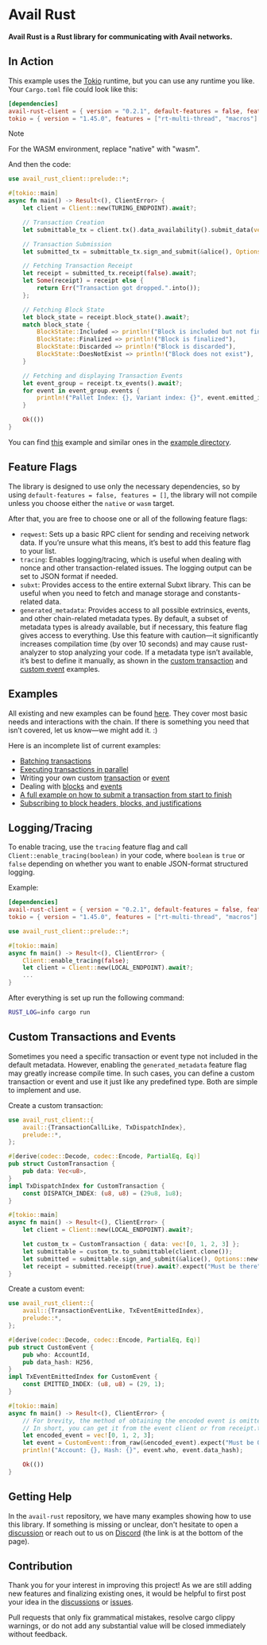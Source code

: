 # Avail Rust

**Avail Rust is a Rust library for communicating with Avail networks.**

## In Action

This example uses the [Tokio](https://crates.io/crates/tokio) runtime, but you
can use any runtime you like. Your `Cargo.toml` file could look like this:

```toml
[dependencies]
avail-rust-client = { version = "0.2.1", default-features = false, features = ["native", "reqwest"] }
tokio = { version = "1.45.0", features = ["rt-multi-thread", "macros"] }
```

> [!NOTE]
> For the WASM environment, replace "native" with "wasm".

And then the code:

```rust
use avail_rust_client::prelude::*;

#[tokio::main]
async fn main() -> Result<(), ClientError> {
    let client = Client::new(TURING_ENDPOINT).await?;

    // Transaction Creation
    let submittable_tx = client.tx().data_availability().submit_data(vec![0, 1, 2, 3, 4, 5]);

    // Transaction Submission
    let submitted_tx = submittable_tx.sign_and_submit(&alice(), Options::new(Some(2))).await?;

    // Fetching Transaction Receipt
    let receipt = submitted_tx.receipt(false).await?;
    let Some(receipt) = receipt else {
        return Err("Transaction got dropped.".into());
    };

    // Fetching Block State
    let block_state = receipt.block_state().await?;
    match block_state {
        BlockState::Included => println!("Block is included but not finalized"),
        BlockState::Finalized => println!("Block is finalized"),
        BlockState::Discarded => println!("Block is discarded"),
        BlockState::DoesNotExist => println!("Block does not exist"),
    }

    // Fetching and displaying Transaction Events
    let event_group = receipt.tx_events().await?;
    for event in event_group.events {
        println!("Pallet Index: {}, Variant index: {}", event.emitted_index.0, event.emitted_index.1);
    }

    Ok(())
}
```

You can find
[this](https://github.com/availproject/avail-rust/tree/main/examples/transaction_submission)
example and similar ones in the
[example directory](https://github.com/availproject/avail-rust/tree/main/examples).

## Feature Flags

The library is designed to use only the necessary dependencies, so by using
`default-features = false, features = []`, the library will not compile unless
you choose either the `native` or `wasm` target.

After that, you are free to choose one or all of the following feature flags:

- `reqwest`: Sets up a basic RPC client for sending and receiving network data.
  If you’re unsure what this means, it’s best to add this feature flag to your
  list.
- `tracing`: Enables logging/tracing, which is useful when dealing with nonce
  and other transaction-related issues. The logging output can be set to JSON
  format if needed.
- `subxt`: Provides access to the entire external Subxt library. This can be
  useful when you need to fetch and manage storage and constants-related data.
- `generated_metadata`: Provides access to all possible extrinsics, events, and
  other chain-related metadata types. By default, a subset of metadata types is
  already available, but if necessary, this feature flag gives access to
  everything. Use this feature with caution—it significantly increases
  compilation time (by over 10 seconds) and may cause rust-analyzer to stop
  analyzing your code. If a metadata type isn’t available, it’s best to define
  it manually, as shown in the
  [custom transaction](https://github.com/availproject/avail-rust/tree/main/examples/custom_transaction)
  and
  [custom event](https://github.com/availproject/avail-rust/tree/main/examples/custom_event)
  examples.

## Examples

All existing and new examples can be found
[here](https://github.com/availproject/avail-rust/tree/main/examples). They
cover most basic needs and interactions with the chain. If there is something
you need that isn’t covered, let us know—we might add it. :)

Here is an incomplete list of current examples:

- [Batching transactions](https://github.com/availproject/avail-rust/tree/main/examples/batch)
- [Executing transactions in parallel](https://github.com/availproject/avail-rust/tree/main/examples/parallel_transaction_submission)
- Writing your own custom
  [transaction](https://github.com/availproject/avail-rust/tree/main/examples/custom_transaction)
  or
  [event](https://github.com/availproject/avail-rust/tree/main/examples/custom_event)
- Dealing with
  [blocks](https://github.com/availproject/avail-rust/tree/main/examples/block_client)
  and
  [events](https://github.com/availproject/avail-rust/tree/main/examples/custom_event)
- [A full example on how to submit a transaction from start to finish](https://github.com/availproject/avail-rust/tree/main/examples/transaction_submission)
- [Subscribing to block headers, blocks, and justifications](https://github.com/availproject/avail-rust/tree/main/examples/transaction_submission)

## Logging/Tracing

To enable tracing, use the `tracing` feature flag and call
`Client::enable_tracing(boolean)` in your code, where `boolean` is `true` or
`false` depending on whether you want to enable JSON-format structured logging.

Example:

```toml
[dependencies]
avail-rust-client = { version = "0.2.1", default-features = false, features = ["native", "reqwest", "tracing"] }
tokio = { version = "1.45.0", features = ["rt-multi-thread", "macros"] }
```

```rust
use avail_rust_client::prelude::*;

#[tokio::main]
async fn main() -> Result<(), ClientError> {
    Client::enable_tracing(false);
    let client = Client::new(LOCAL_ENDPOINT).await?;
    ...
}
```

After everything is set up run the following command:

```bash
RUST_LOG=info cargo run
```

## Custom Transactions and Events

Sometimes you need a specific transaction or event type not included in the
default metadata. However, enabling the `generated_metadata` feature flag may
greatly increase compile time. In such cases, you can define a custom
transaction or event and use it just like any predefined type. Both are simple
to implement and use.

Create a custom transaction:

```rust
use avail_rust_client::{
    avail::{TransactionCallLike, TxDispatchIndex},
    prelude::*,
};

#[derive(codec::Decode, codec::Encode, PartialEq, Eq)]
pub struct CustomTransaction {
    pub data: Vec<u8>,
}
impl TxDispatchIndex for CustomTransaction {
    const DISPATCH_INDEX: (u8, u8) = (29u8, 1u8);
}

#[tokio::main]
async fn main() -> Result<(), ClientError> {
    let client = Client::new(LOCAL_ENDPOINT).await?;

    let custom_tx = CustomTransaction { data: vec![0, 1, 2, 3] };
    let submittable = custom_tx.to_submittable(client.clone());
    let submitted = submittable.sign_and_submit(&alice(), Options::new(Some(2))).await?;
    let receipt = submitted.receipt(true).await?.expect("Must be there");
}
```

Create a custom event:

```rust
use avail_rust_client::{
    avail::{TransactionEventLike, TxEventEmittedIndex},
    prelude::*,
};

#[derive(codec::Decode, codec::Encode, PartialEq, Eq)]
pub struct CustomEvent {
    pub who: AccountId,
    pub data_hash: H256,
}
impl TxEventEmittedIndex for CustomEvent {
    const EMITTED_INDEX: (u8, u8) = (29, 1);
}

#[tokio::main]
async fn main() -> Result<(), ClientError> {
    // For brevity, the method of obtaining the encoded event is omitted.
    // In short, you can get it from the event client or from receipt.tx_events().
    let encoded_event = vec![0, 1, 2, 3];
    let event = CustomEvent::from_raw(&encoded_event).expect("Must be Ok");
    println!("Account: {}, Hash: {}", event.who, event.data_hash);

    Ok(())
}
```

## Getting Help

In the `avail-rust` repository, we have many examples showing how to use this
library. If something is missing or unclear, don't hesitate to open a
[discussion](https://github.com/availproject/avail-rust/discussions) or reach
out to us on [Discord](https://www.availproject.org/developer) (the link is at
the bottom of the page).

## Contribution

Thank you for your interest in improving this project! As we are still adding
new features and finalizing existing ones, it would be helpful to first post
your idea in the
[discussions](https://github.com/availproject/avail-rust/discussions) or
[issues](https://github.com/availproject/avail-rust/issues).

Pull requests that only fix grammatical mistakes, resolve cargo clippy warnings,
or do not add any substantial value will be closed immediately without feedback.
